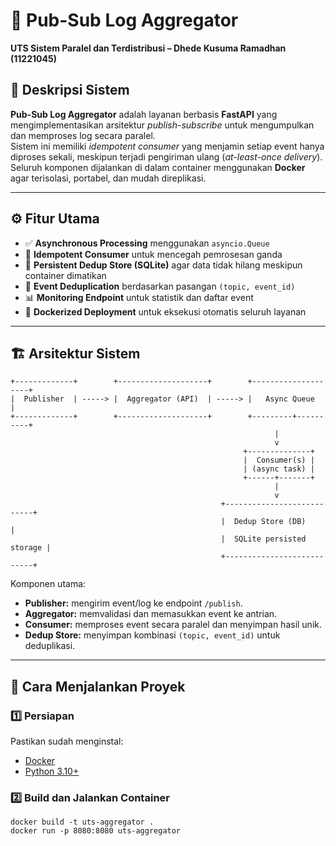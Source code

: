 # 🧩 Pub-Sub Log Aggregator  
**UTS Sistem Paralel dan Terdistribusi – Dhede Kusuma Ramadhan (11221045)**  

## 📘 Deskripsi Sistem  
**Pub-Sub Log Aggregator** adalah layanan berbasis **FastAPI** yang mengimplementasikan arsitektur *publish-subscribe* untuk mengumpulkan dan memproses log secara paralel.  
Sistem ini memiliki *idempotent consumer* yang menjamin setiap event hanya diproses sekali, meskipun terjadi pengiriman ulang (*at-least-once delivery*).  
Seluruh komponen dijalankan di dalam container menggunakan **Docker** agar terisolasi, portabel, dan mudah direplikasi.

---

## ⚙️ Fitur Utama  
- ✅ **Asynchronous Processing** menggunakan `asyncio.Queue`  
- 🔁 **Idempotent Consumer** untuk mencegah pemrosesan ganda  
- 💾 **Persistent Dedup Store (SQLite)** agar data tidak hilang meskipun container dimatikan  
- 🧠 **Event Deduplication** berdasarkan pasangan `(topic, event_id)`  
- 📊 **Monitoring Endpoint** untuk statistik dan daftar event  
- 🐳 **Dockerized Deployment** untuk eksekusi otomatis seluruh layanan  

---

## 🏗️ Arsitektur Sistem

```
+-------------+        +--------------------+        +--------------------+
|  Publisher  | -----> |  Aggregator (API)  | -----> |   Async Queue      |
+-------------+        +--------------------+        +---------+----------+
                                                           |
                                                           v
                                                    +--------------+
                                                    |  Consumer(s) |
                                                    | (async task) |
                                                    +------+-------+
                                                           |
                                                           v
                                               +---------------------------+
                                               |  Dedup Store (DB)         |
                                               |  SQLite persisted storage |
                                               +---------------------------+
```

Komponen utama:
- **Publisher:** mengirim event/log ke endpoint `/publish`.
- **Aggregator:** memvalidasi dan memasukkan event ke antrian.
- **Consumer:** memproses event secara paralel dan menyimpan hasil unik.
- **Dedup Store:** menyimpan kombinasi `(topic, event_id)` untuk deduplikasi.

---

## 🚀 Cara Menjalankan Proyek  

### 1️⃣ Persiapan  
Pastikan sudah menginstal:
- [Docker](https://www.docker.com/)
- [Python 3.10+](https://www.python.org/)

### 2️⃣ Build dan Jalankan Container  
```
docker build -t uts-aggregator .
docker run -p 8080:8080 uts-aggregator
```
